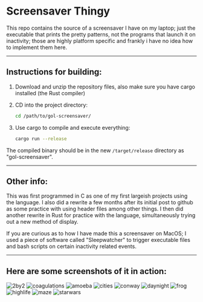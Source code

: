 # Screensaver Thingy

This repo contains the source of a screensaver I have on my laptop; just the executable that prints the pretty patterns, not the programs that launch it on inactivity; those are highly platform specific and frankly i have no idea how to implement them here.

---

## Instructions for building:

1. Download and unzip the repository files, also make sure you have cargo installed (the Rust compiler)
2. CD into the project directory:
    
    ```bash
    cd /path/to/gol-screensaver/
    ```

3. Use cargo to compile and execute everything:
    ```bash
    cargo run --release
    ```

The compiled binary should be in the new `/target/release` directory as "gol-screensaver".

---

## Other info:

This was first programmed in C as one of my first largeish projects using the language. I also did a rewrite a few months after its initial post to github as some practice with using header files among other things.
I then did another rewrite in Rust for practice with the language, simultaneously trying out a new method of display.

If you are curious as to how I have made this a screensaver on MacOS; I used a piece of software called "Sleepwatcher" to trigger executable files and bash scripts on certain inactivity related events.

---

## Here are some screenshots of it in action:
![2by2](2by2.png)
![coagulations](coagulations.png)
![amoeba](amoeba.png)
![cities](cities.png)
![conway](conway.png)
![daynight](daynight.png)
![frog](frog.png)
![highlife](highlife.png)
![maze](maze.png)
![starwars](starwars.png)